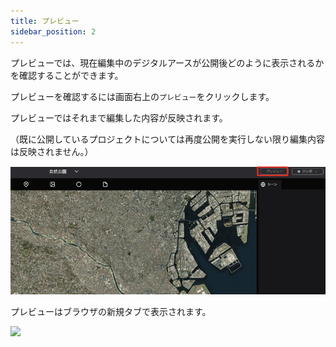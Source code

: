```yaml
---
title: プレビュー
sidebar_position: 2
---
```


プレビューでは、現在編集中のデジタルアースが公開後どのように表示されるかを確認することができます。

プレビューを確認するには画面右上の`プレビュー`をクリックします。

プレビューではそれまで編集した内容が反映されます。

（既に公開しているプロジェクトについては再度公開を実行しない限り編集内容は反映されません。）

![](./img/2_001.png)

プレビューはブラウザの新規タブで表示されます。

![](./img/2_002.png)